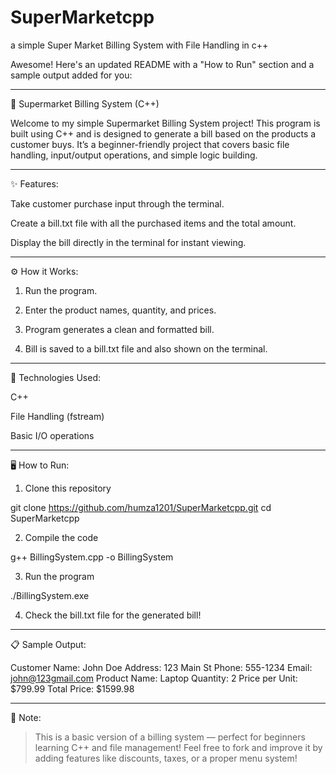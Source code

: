 # SuperMarketcpp
 a simple Super Market Billing System with File Handling in c++

 Awesome! Here's an updated README with a "How to Run" section and a sample output added for you:


---

🛒 Supermarket Billing System (C++)

Welcome to my simple Supermarket Billing System project!
This program is built using C++ and is designed to generate a bill based on the products a customer buys. It’s a beginner-friendly project that covers basic file handling, input/output operations, and simple logic building.


---

✨ Features:

Take customer purchase input through the terminal.

Create a bill.txt file with all the purchased items and the total amount.

Display the bill directly in the terminal for instant viewing.



---

⚙ How it Works:

1. Run the program.


2. Enter the product names, quantity, and prices.


3. Program generates a clean and formatted bill.


4. Bill is saved to a bill.txt file and also shown on the terminal.


---

📂 Technologies Used:

C++

File Handling (fstream)

Basic I/O operations



---

🖥 How to Run:

1. Clone this repository

git clone https://github.com/humza1201/SuperMarketcpp.git
cd SuperMarketcpp


2. Compile the code

g++ BillingSystem.cpp -o BillingSystem


3. Run the program

./BillingSystem.exe


4. Check the bill.txt file for the generated bill!

---

📋 Sample Output:

Customer Name: John Doe
Address: 123 Main St
Phone: 555-1234
Email: john@123gmail.com
Product Name: Laptop
Quantity: 2
Price per Unit: $799.99
Total Price: $1599.98

---

📜 Note:

> This is a basic version of a billing system — perfect for beginners learning C++ and file management!
Feel free to fork and improve it by adding features like discounts, taxes, or a proper menu system!

